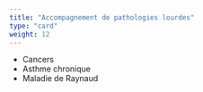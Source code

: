 ```yaml
---
title: "Accompagnement de pathologies lourdes"
type: "card"
weight: 12
---
```


* Cancers
* Asthme chronique
* Maladie de Raynaud
